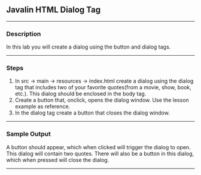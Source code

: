 ## Javalin HTML Dialog Tag
---
### Description
In this lab you will create a dialog using the button and dialog tags.

---
### Steps
1. In src -> main -> resources -> index.html create a dialog using the dialog tag that includes two of your favorite quotes(from a movie, show, book, etc.). This dialog should be enclosed in the body tag.
2. Create a button that, onclick, opens the dialog window. Use the lesson example as reference.
3. In the dialog tag create a button that closes the dialog window.
---

### Sample Output

A button should appear, which when clicked will trigger the dialog to open. This dialog will contain two quotes. There will also be a button in this dialog, which when pressed will close the dialog. 

---


